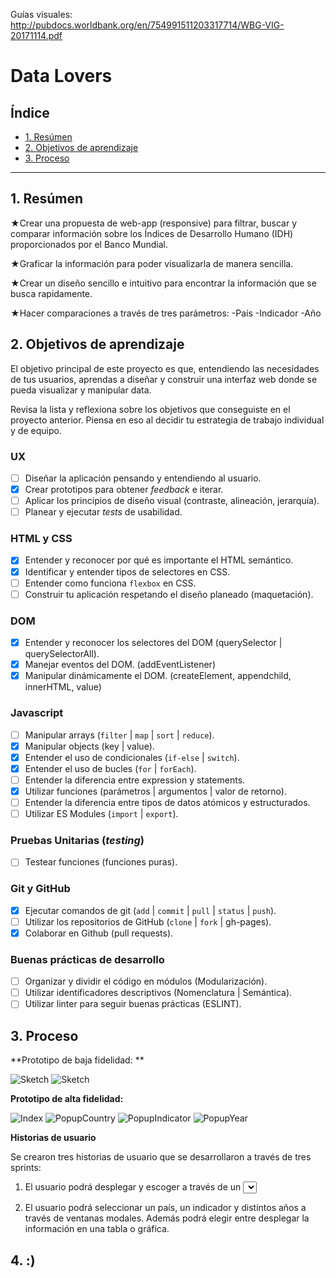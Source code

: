 
Guías visuales: http://pubdocs.worldbank.org/en/754991511203317714/WBG-VIG-20171114.pdf

# Data Lovers

## Índice

* [1. Resúmen](#1-resúmen)
* [2. Objetivos de aprendizaje](#2-objetivos-de-aprendizaje)
* [3. Proceso](#3-proceso)

***
## 1. Resúmen

★Crear una propuesta de web-app (responsive) para filtrar, buscar y comparar información sobre los Índices de Desarrollo Humano (IDH) proporcionados por el Banco Mundial.

★Graficar la información para poder visualizarla de manera sencilla.

★Crear un diseño sencillo e intuitivo para encontrar la información que se busca rapidamente.

★Hacer comparaciones a través de tres parámetros:
  -País
  -Indicador
  -Año

## 2. Objetivos de aprendizaje

El objetivo principal de este proyecto es que, entendiendo las necesidades de
tus usuarios, aprendas a diseñar y construir una interfaz web donde se pueda
visualizar y manipular data.

Revisa la lista y reflexiona sobre los objetivos que conseguiste en el
proyecto anterior. Piensa en eso al decidir tu estrategia de trabajo individual
y de equipo.

### UX

- [ ] Diseñar la aplicación pensando y entendiendo al usuario.
- [x] Crear prototipos para obtener _feedback_ e iterar.
- [ ] Aplicar los principios de diseño visual (contraste, alineación, jerarquía).
- [ ] Planear y ejecutar _tests_ de usabilidad.

### HTML y CSS

- [x] Entender y reconocer por qué es importante el HTML semántico.
- [x] Identificar y entender tipos de selectores en CSS.
- [ ] Entender como funciona `flexbox` en CSS.
- [ ] Construir tu aplicación respetando el diseño planeado (maquetación).

### DOM

- [x] Entender y reconocer los selectores del DOM (querySelector | querySelectorAll).
- [x] Manejar eventos del DOM. (addEventListener)
- [x] Manipular dinámicamente el DOM. (createElement, appendchild, innerHTML, value)

### Javascript

- [ ] Manipular arrays (`filter` | `map` | `sort` | `reduce`).
- [x] Manipular objects (key | value).
- [x] Entender el uso de condicionales (`if-else` | `switch`).
- [x] Entender el uso de bucles (`for` | `forEach`).
- [ ] Entender la diferencia entre expression y statements.
- [x] Utilizar funciones (parámetros | argumentos | valor de retorno).
- [ ] Entender la diferencia entre tipos de datos atómicos y estructurados.
- [ ] Utilizar ES Modules (`import` | `export`).

### Pruebas Unitarias (_testing_)
- [ ] Testear funciones (funciones puras).

### Git y GitHub
- [x] Ejecutar comandos de git (`add` | `commit` | `pull` | `status` | `push`).
- [ ] Utilizar los repositorios de GitHub (`clone` | `fork` | gh-pages).
- [x] Colaborar en Github (pull requests).

### Buenas prácticas de desarrollo
- [ ] Organizar y dividir el código en módulos (Modularización).
- [ ] Utilizar identificadores descriptivos (Nomenclatura | Semántica).
- [ ] Utilizar linter para seguir buenas prácticas (ESLINT).

## 3. Proceso

**Prototipo de baja fidelidad: **

![Sketch](readme-img/1.JPG)
![Sketch](readme-img/2.JPG)

**Prototipo de alta fidelidad:**

![Index](readme-img/3.JPG)
![PopupCountry](readme-img/4.JPG)
![PopupIndicator](readme-img/5.JPG)
![PopupYear](readme-img/6.JPG)

**Historias de usuario**

Se crearon tres historias de usuario que se desarrollaron a través de tres sprints: 

1. El usuario podrá desplegar y escoger a través de un <select>, la lista de países y el indicador deseado. Se desplegará la información de los años y porcentaje en una tabla.                                                                                                                                                                                                                                          . 2. El usuario podrá seleccionar un país, un indicador y distintos años a través de ventanas modales. Posteriormente se desplegará la información sólo de los años elegidos en una tabla HTML. El usuario podrá seleccionar un país, un indicador y distintos años a través de ventanas modales. Además podrá elegir entre desplegar la información en una tabla o gráfica.
  
 3. El usuario podrá seleccionar un país, un indicador y distintos años a través de ventanas modales. Además podrá elegir entre desplegar la información en una tabla o gráfica.
 
## 4. :)
